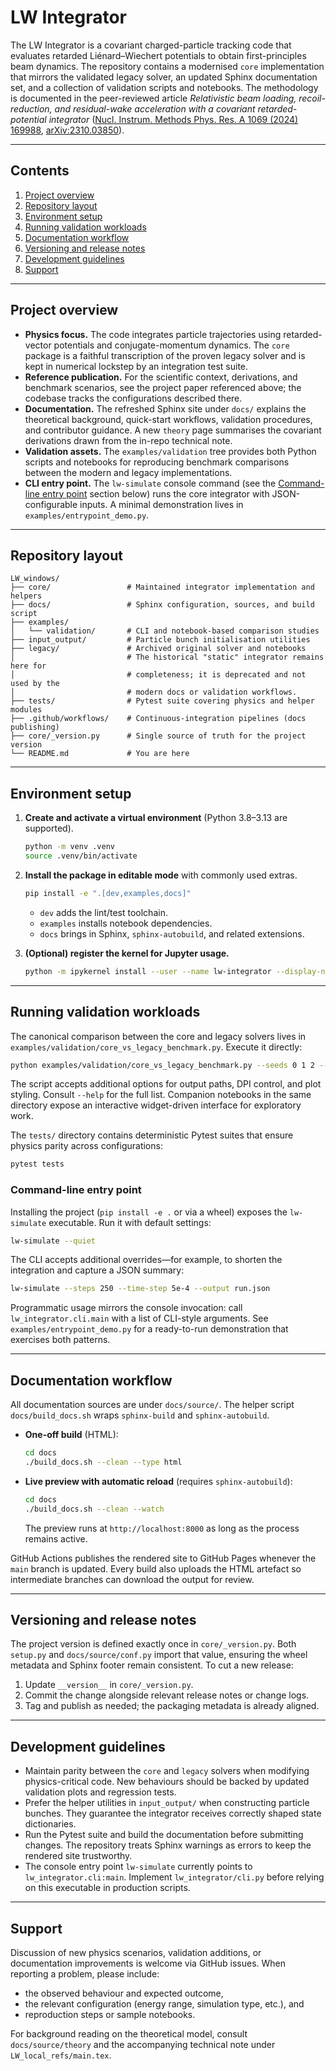 # LW Integrator

The LW Integrator is a covariant charged-particle tracking code that evaluates
retarded Liénard–Wiechert potentials to obtain first-principles beam dynamics.
The repository contains a modernised ``core`` implementation that mirrors the
validated legacy solver, an updated Sphinx documentation set, and a collection
of validation scripts and notebooks.  The methodology is documented in the
peer-reviewed article *Relativistic beam loading, recoil-reduction, and
residual-wake acceleration with a covariant retarded-potential integrator*
([Nucl. Instrum. Methods Phys. Res. A 1069 (2024) 169988](https://doi.org/10.1016/j.nima.2024.169988),
[arXiv:2310.03850](https://arxiv.org/abs/2310.03850)).

---

## Contents

1. [Project overview](#project-overview)
2. [Repository layout](#repository-layout)
3. [Environment setup](#environment-setup)
4. [Running validation workloads](#running-validation-workloads)
5. [Documentation workflow](#documentation-workflow)
6. [Versioning and release notes](#versioning-and-release-notes)
7. [Development guidelines](#development-guidelines)
8. [Support](#support)

---

## Project overview

* **Physics focus.**  The code integrates particle trajectories using
  retarded-vector potentials and conjugate-momentum dynamics.  The ``core``
  package is a faithful transcription of the proven legacy solver and is kept in
  numerical lockstep by an integration test suite.
* **Reference publication.**  For the scientific context, derivations, and
  benchmark scenarios, see the project paper referenced above; the codebase
  tracks the configurations described there.
* **Documentation.**  The refreshed Sphinx site under ``docs/`` explains the
  theoretical background, quick-start workflows, validation procedures, and
  contributor guidance.  A new ``theory`` page summarises the covariant
  derivations drawn from the in-repo technical note.
* **Validation assets.**  The ``examples/validation`` tree provides both Python
  scripts and notebooks for reproducing benchmark comparisons between the
  modern and legacy implementations.
* **CLI entry point.**  The ``lw-simulate`` console command (see the
  [Command-line entry point](#command-line-entry-point) section below) runs the
  core integrator with JSON-configurable inputs.  A minimal demonstration lives
  in ``examples/entrypoint_demo.py``.

---

## Repository layout

```
LW_windows/
├── core/                 # Maintained integrator implementation and helpers
├── docs/                 # Sphinx configuration, sources, and build script
├── examples/
│   └── validation/       # CLI and notebook-based comparison studies
├── input_output/         # Particle bunch initialisation utilities
├── legacy/               # Archived original solver and notebooks
│                         # The historical "static" integrator remains here for
│                         # completeness; it is deprecated and not used by the
│                         # modern docs or validation workflows.
├── tests/                # Pytest suite covering physics and helper modules
├── .github/workflows/    # Continuous-integration pipelines (docs publishing)
├── core/_version.py      # Single source of truth for the project version
└── README.md             # You are here
```


---

## Environment setup

1. **Create and activate a virtual environment** (Python 3.8–3.13 are supported).

   ```bash
   python -m venv .venv
   source .venv/bin/activate
   ```

2. **Install the package in editable mode** with commonly used extras.

   ```bash
   pip install -e ".[dev,examples,docs]"
   ```

   * ``dev`` adds the lint/test toolchain.
   * ``examples`` installs notebook dependencies.
   * ``docs`` brings in Sphinx, ``sphinx-autobuild``, and related extensions.

3. **(Optional) register the kernel for Jupyter usage.**

   ```bash
   python -m ipykernel install --user --name lw-integrator --display-name "LW Integrator (.venv)"
   ```

---

## Running validation workloads

The canonical comparison between the core and legacy solvers lives in
``examples/validation/core_vs_legacy_benchmark.py``.  Execute it directly:

```bash
python examples/validation/core_vs_legacy_benchmark.py --seeds 0 1 2 --steps 5000 --plot
```

The script accepts additional options for output paths, DPI control, and plot
styling.  Consult ``--help`` for the full list.  Companion notebooks in the same
directory expose an interactive widget-driven interface for exploratory work.

The ``tests/`` directory contains deterministic Pytest suites that ensure
physics parity across configurations:

```bash
pytest tests
```

### Command-line entry point

Installing the project (``pip install -e .`` or via a wheel) exposes the
``lw-simulate`` executable.  Run it with default settings:

```bash
lw-simulate --quiet
```

The CLI accepts additional overrides—for example, to shorten the integration
and capture a JSON summary:

```bash
lw-simulate --steps 250 --time-step 5e-4 --output run.json
```

Programmatic usage mirrors the console invocation: call
``lw_integrator.cli.main`` with a list of CLI-style arguments.  See
``examples/entrypoint_demo.py`` for a ready-to-run demonstration that exercises
both patterns.

---

## Documentation workflow

All documentation sources are under ``docs/source/``.  The helper script
``docs/build_docs.sh`` wraps ``sphinx-build`` and ``sphinx-autobuild``.

* **One-off build** (HTML):

  ```bash
  cd docs
  ./build_docs.sh --clean --type html
  ```

* **Live preview with automatic reload** (requires ``sphinx-autobuild``):

  ```bash
  cd docs
  ./build_docs.sh --clean --watch
  ```

  The preview runs at ``http://localhost:8000`` as long as the process remains
  active.

GitHub Actions publishes the rendered site to GitHub Pages whenever the ``main``
branch is updated.  Every build also uploads the HTML artefact so intermediate
branches can download the output for review.

---

## Versioning and release notes

The project version is defined exactly once in ``core/_version.py``.  Both
``setup.py`` and ``docs/source/conf.py`` import that value, ensuring the wheel
metadata and Sphinx footer remain consistent.  To cut a new release:

1. Update ``__version__`` in ``core/_version.py``.
2. Commit the change alongside relevant release notes or change logs.
3. Tag and publish as needed; the packaging metadata is already aligned.

---

## Development guidelines

* Maintain parity between the ``core`` and ``legacy`` solvers when modifying
  physics-critical code.  New behaviours should be backed by updated validation
  plots and regression tests.
* Prefer the helper utilities in ``input_output/`` when constructing particle
  bunches.  They guarantee the integrator receives correctly shaped state
  dictionaries.
* Run the Pytest suite and build the documentation before submitting changes.
  The repository treats Sphinx warnings as errors to keep the rendered site
  trustworthy.
* The console entry point ``lw-simulate`` currently points to
  ``lw_integrator.cli:main``.  Implement ``lw_integrator/cli.py`` before relying
  on this executable in production scripts.

---

## Support

Discussion of new physics scenarios, validation additions, or documentation
improvements is welcome via GitHub issues.  When reporting a problem, please
include:

* the observed behaviour and expected outcome,
* the relevant configuration (energy range, simulation type, etc.), and
* reproduction steps or sample notebooks.

For background reading on the theoretical model, consult ``docs/source/theory``
and the accompanying technical note under ``LW_local_refs/main.tex``.
